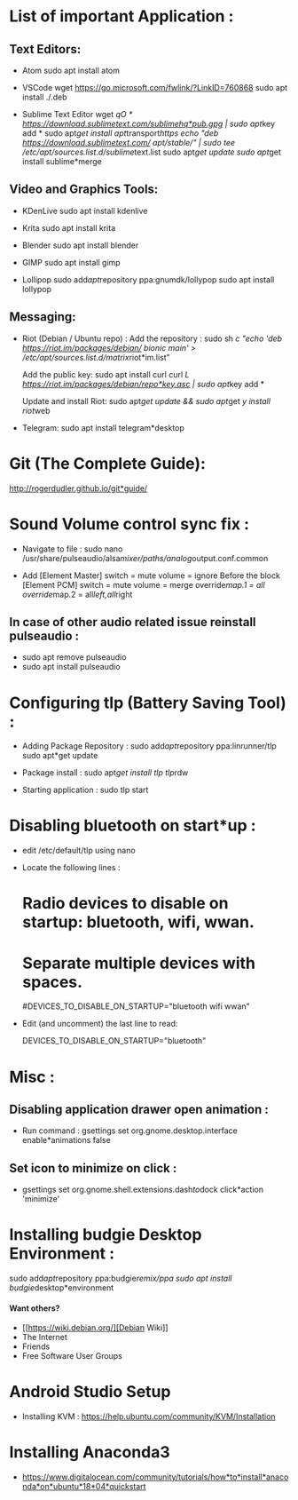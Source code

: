 # List of important Application :
## Text Editors:

* Atom
  sudo apt install atom

* VSCode
  wget  https://go.microsoft.com/fwlink/?LinkID=760868
  sudo apt install ./<file>.deb

* Sublime Text Editor
    wget *qO * https://download.sublimetext.com/sublimehq*pub.gpg | sudo apt*key add *
    sudo apt*get install apt*transport*https
    echo "deb https://download.sublimetext.com/ apt/stable/" | sudo tee /etc/apt/sources.list.d/sublime*text.list
    sudo apt*get update
    sudo apt*get install sublime*merge

## Video and Graphics Tools:

* KDenLive
  sudo apt install kdenlive

* Krita
  sudo apt install krita

* Blender
  sudo apt install blender

* GIMP
  sudo apt install gimp

* Lollipop
  sudo add*apt*repository ppa:gnumdk/lollypop
  sudo apt install lollypop

## Messaging:
* Riot (Debian / Ubuntu repo) :
  Add the repository : sudo sh *c "echo 'deb https://riot.im/packages/debian/ bionic main' > /etc/apt/sources.list.d/matrix*riot*im.list"

  Add the public key:
  sudo apt install curl
    curl *L https://riot.im/packages/debian/repo*key.asc | sudo apt*key add *
 
  Update and install Riot:
    sudo apt*get update && sudo apt*get *y install riot*web

* Telegram:
  sudo apt install telegram*desktop


# Git (The Complete Guide):
  http://rogerdudler.github.io/git*guide/

# Sound Volume control sync fix :
* Navigate to file  :
  sudo nano /usr/share/pulseaudio/alsa*mixer/paths/analog*output.conf.common


* Add
  [Element Master]
  switch = mute
  volume = ignore
  Before the block
  [Element PCM]
  switch = mute
  volume = merge
  override*map.1 = all
  override*map.2 = all*left,all*right

## In case of other audio related issue reinstall pulseaudio :
* sudo apt remove pulseaudio
* sudo apt install pulseaudio

# Configuring tlp (Battery Saving Tool) :
* Adding Package Repository :
  sudo add*apt*repository ppa:linrunner/tlp
  sudo apt*get update
 
* Package install :
  sudo apt*get install tlp tlp*rdw
 
* Starting application :
  sudo tlp start

# Disabling bluetooth on start*up :

* edit /etc/default/tlp using nano
 
* Locate the following lines :

  # Radio devices to disable on startup: bluetooth, wifi, wwan.
  # Separate multiple devices with spaces.
  #DEVICES_TO_DISABLE_ON_STARTUP="bluetooth wifi wwan"

* Edit (and uncomment) the last line to read:

  DEVICES_TO_DISABLE_ON_STARTUP="bluetooth"

# Misc :

## Disabling application drawer open animation :
*  Run command : gsettings set org.gnome.desktop.interface enable*animations false

## Set icon to minimize on click :
* gsettings set org.gnome.shell.extensions.dash*to*dock click*action 'minimize'

# Installing budgie Desktop Environment :
  sudo add*apt*repository ppa:budgie*remix/ppa
  sudo apt install budgie*desktop*environment
#### Want others?
* [[https://wiki.debian.org/][Debian Wiki]]
* The Internet
* Friends
* Free Software User Groups

# Android Studio Setup
* Installing KVM : https://help.ubuntu.com/community/KVM/Installation

# Installing Anaconda3
* https://www.digitalocean.com/community/tutorials/how*to*install*anaconda*on*ubuntu*18*04*quickstart


